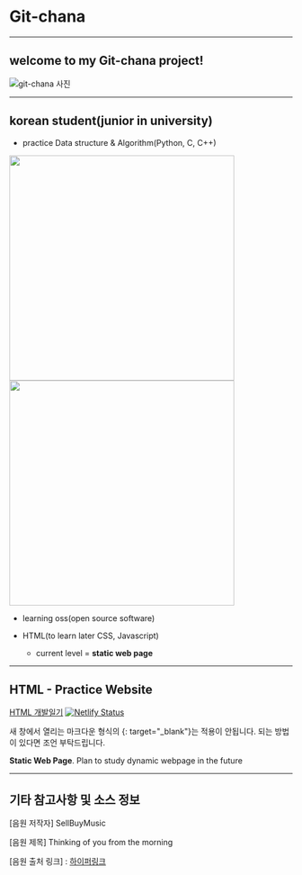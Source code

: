 
# __Git-chana__

-------------------------------------------------------------------------------

## __welcome to my Git-chana project!__

![git-chana 사진](https://user-images.githubusercontent.com/91324571/162100810-60ec9dc9-cb57-492d-be8c-b417c8b6edea.png)

-------------------------------------------------------------------------------

## __korean student(junior in university)__


+ practice Data structure & Algorithm(Python, C, C++)


<img src="https://user-images.githubusercontent.com/91324571/162557218-f98cb96d-d52d-4fa2-94d0-fa19503a2002.png" width="400" height="400"/><img src="https://user-images.githubusercontent.com/91324571/162557146-2d69ff65-092b-4328-95e1-b7e230bd187d.png" width="400" height="400"/>




+ learning oss(open source software)

+ HTML(to learn later CSS, Javascript) 
   + current level = __static web page__  

-------------------------------------------------------------------------------

## __HTML - Practice Website__

<a target = "blank" href = 'https://hesuhesu.netlify.app/'>HTML 개발일기</a> [![Netlify Status](https://api.netlify.com/api/v1/badges/5d359541-e781-4447-8bc2-3ecf2839020d/deploy-status)](https://app.netlify.com/sites/hesuhesu/deploys)

새 창에서 열리는 마크다운 형식의 {: target="_blank"}는 적용이 안됩니다. 되는 방법이 있다면 조언 부탁드립니다.

__Static Web Page__. Plan to study dynamic webpage in the future

-------------------------------------------------------------------------------

## 기타 참고사항 및 소스 정보

[음원 저작자] SellBuyMusic

[음원 제목] Thinking of you from the morning 

[음원 출처 링크] : [하이퍼링크](https://www.sellbuymusic.com/search/freebgm)
